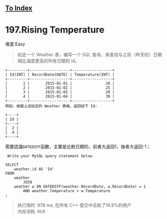 [To Index](/index.md)
---
# 197.Rising Temperature
难度:Easy
> 给定一个 Weather 表，编写一个 SQL 查询，来查找与之前（昨天的）日期相比温度更高的所有日期的 Id。
```
+---------+------------------+------------------+
| Id(INT) | RecordDate(DATE) | Temperature(INT) |
+---------+------------------+------------------+
|       1 |       2015-01-01 |               10 |
|       2 |       2015-01-02 |               25 |
|       3 |       2015-01-03 |               20 |
|       4 |       2015-01-04 |               30 |
+---------+------------------+------------------+
例如，根据上述给定的 Weather 表格，返回如下 Id:

+----+
| Id |
+----+
|  2 |
|  4 |
+----+
```

需要認識`DATEDIFF`函數，主要是比較日期的，前者大返回1，後者大返回-1；
```
 Write your MySQL query statement below

SELECT
    weather.id AS 'Id'
FROM
    weather
        JOIN
    weather w ON DATEDIFF(weather.RecordDate, w.RecordDate) = 1
        AND weather.Temperature > w.Temperature
;
```
> 执行用时 :978 ms, 在所有 C++ 提交中击败了16.9%的用户   
内存消耗 :N/A
